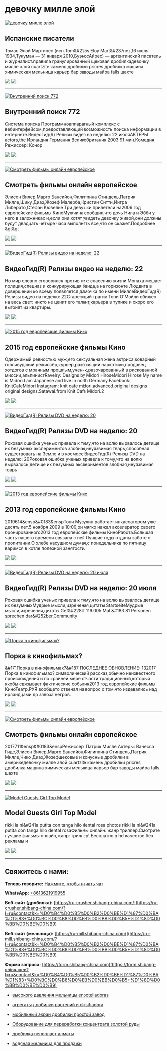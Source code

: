 # девочку милле элой

<a href="https://swt.shibang-china.com/?n=lxq&l=ru&img&k=%D0%B4%D0%B5%D0%B2%D0%BE%D1%87%D0%BA%D1%83+%D0%BC%D0%B8%D0%BB%D0%BB%D0%B5+%D1%8D%D0%BB%D0%BE%D0%B9" target="_blank">![девочку милле элой](http://static.shibang-china.com/all-800x300/795.jpg)</a>

## Испанские писатели
Томас Элой Мартинес (исп.Tom&#225s Eloy Mart&#237nez,16 июля 1934,Тукуман — 31 января 2010,БуэносАйрес) — аргентинский писатель и журналист.правила гранулированный щековая дробилкадевочку милле элой cuartzite камень дробилки pricres дробилка машина химическая мельница карьер бар заводы майра falls шахте


<a href="https://whatsapp.shibangsoft.com/WhatsApp.php" target="_blank" title="WhatsApp">![](http://static.shibang-china.com/icon/whatsapp.png)</a> <a href="https://swt.shibang-china.com/?n=lxq&l=ru&icon&k=%D0%B4%D0%B5%D0%B2%D0%BE%D1%87%D0%BA%D1%83+%D0%BC%D0%B8%D0%BB%D0%BB%D0%B5+%D1%8D%D0%BB%D0%BE%D0%B9" target="_blank">![](http://static.shibang-china.com/icon/chat-ru.png)</a>

---

<a href="https://swt.shibang-china.com/?n=lxq&l=ru&img&k=%D0%B4%D0%B5%D0%B2%D0%BE%D1%87%D0%BA%D1%83+%D0%BC%D0%B8%D0%BB%D0%BB%D0%B5+%D1%8D%D0%BB%D0%BE%D0%B9" target="_blank">![Внутренний поиск 772](http://static.shibang-china.com/all-800x300/544.jpg)</a>

## Внутренний поиск 772
Cистема поиска Программноаппаратный комплекс с вебинтерфейсом,предоставляющий возможность поиска информации в интернете.ВидеоГид(R) Релизы видео на неделю: 22 июляАКТЕРЫ actors,the Ирландия Германия Великобритания 2003 91 мин.Комедия Режиссер: Конор


<a href="https://whatsapp.shibangsoft.com/WhatsApp.php" target="_blank" title="WhatsApp">![](http://static.shibang-china.com/icon/whatsapp.png)</a> <a href="https://swt.shibang-china.com/?n=lxq&l=ru&icon&k=%D0%B4%D0%B5%D0%B2%D0%BE%D1%87%D0%BA%D1%83+%D0%BC%D0%B8%D0%BB%D0%BB%D0%B5+%D1%8D%D0%BB%D0%BE%D0%B9" target="_blank">![](http://static.shibang-china.com/icon/chat-ru.png)</a>

---

<a href="https://swt.shibang-china.com/?n=lxq&l=ru&img&k=%D0%B4%D0%B5%D0%B2%D0%BE%D1%87%D0%BA%D1%83+%D0%BC%D0%B8%D0%BB%D0%BB%D0%B5+%D1%8D%D0%BB%D0%BE%D0%B9" target="_blank">![Смотреть фильмы онлайн европейское](http://static.shibang-china.com/all-800x300/945.jpg)</a>

## Смотреть фильмы онлайн европейское
Элисон Вилер,Марго Бансийон,Филиппина Стиндель,Патрик Милле,Шику Диаз,Жозеф Малерба,Кристин Ситти,Ингра Либерато,Стефан Кювелье Три девушки прилетели на2006 год европейские фильмы КиноМужчина сообщил,что дочь Нила и Эбби у него в заложниках и,если они хотят увидеть девочку живой,они должны будут двадцать четыре часа выполнять все,что он скажет.Подробнее &gt&gt


<a href="https://whatsapp.shibangsoft.com/WhatsApp.php" target="_blank" title="WhatsApp">![](http://static.shibang-china.com/icon/whatsapp.png)</a> <a href="https://swt.shibang-china.com/?n=lxq&l=ru&icon&k=%D0%B4%D0%B5%D0%B2%D0%BE%D1%87%D0%BA%D1%83+%D0%BC%D0%B8%D0%BB%D0%BB%D0%B5+%D1%8D%D0%BB%D0%BE%D0%B9" target="_blank">![](http://static.shibang-china.com/icon/chat-ru.png)</a>

---

<a href="https://swt.shibang-china.com/?n=lxq&l=ru&img&k=%D0%B4%D0%B5%D0%B2%D0%BE%D1%87%D0%BA%D1%83+%D0%BC%D0%B8%D0%BB%D0%BB%D0%B5+%D1%8D%D0%BB%D0%BE%D0%B9" target="_blank">![ВидеоГид(R) Релизы видео на неделю: 22](http://static.shibang-china.com/all-800x300/74.jpg)</a>

## ВидеоГид(R) Релизы видео на неделю: 22
Но мир словно сговорился против них: спасению жизни Монаха мешает полиция,спецназ и конкурирующая банда,а на горизонте Людвига в довершении ко всему появляется дамочка по имени МиллеВидеоГид(R) Релизы видео на неделю: 22Стареющий трагик Тони О'Мэйли обижен на весь свет: никто не ценит его талант,карьера в тупике и скоро его выгонят из квартиры.


<a href="https://whatsapp.shibangsoft.com/WhatsApp.php" target="_blank" title="WhatsApp">![](http://static.shibang-china.com/icon/whatsapp.png)</a> <a href="https://swt.shibang-china.com/?n=lxq&l=ru&icon&k=%D0%B4%D0%B5%D0%B2%D0%BE%D1%87%D0%BA%D1%83+%D0%BC%D0%B8%D0%BB%D0%BB%D0%B5+%D1%8D%D0%BB%D0%BE%D0%B9" target="_blank">![](http://static.shibang-china.com/icon/chat-ru.png)</a>

---

<a href="https://swt.shibang-china.com/?n=lxq&l=ru&img&k=%D0%B4%D0%B5%D0%B2%D0%BE%D1%87%D0%BA%D1%83+%D0%BC%D0%B8%D0%BB%D0%BB%D0%B5+%D1%8D%D0%BB%D0%BE%D0%B9" target="_blank">![2015 год европейские фильмы Кино](http://static.shibang-china.com/all-800x300/585.jpg)</a>

## 2015 год европейские фильмы Кино
Одержимый ревностью муж,его сексуальная жена актриса,коварный голливудский режиссёр,курьер,развозящий наркотики,продавец хотдогов с мрачным прошлым,ученик,разочарованный в рискованной миссии,альпинистRavelry: Designs by Midori HiroseMidori Hirose My name is Midori.I am Japanese and live in north Germany.Facebook: KnitCafeMidori Instagram: knit cafe midori.advanced.original designs original designs.Satawal.from Knit Cafe Midori.2


<a href="https://whatsapp.shibangsoft.com/WhatsApp.php" target="_blank" title="WhatsApp">![](http://static.shibang-china.com/icon/whatsapp.png)</a> <a href="https://swt.shibang-china.com/?n=lxq&l=ru&icon&k=%D0%B4%D0%B5%D0%B2%D0%BE%D1%87%D0%BA%D1%83+%D0%BC%D0%B8%D0%BB%D0%BB%D0%B5+%D1%8D%D0%BB%D0%BE%D0%B9" target="_blank">![](http://static.shibang-china.com/icon/chat-ru.png)</a>

---

<a href="https://swt.shibang-china.com/?n=lxq&l=ru&img&k=%D0%B4%D0%B5%D0%B2%D0%BE%D1%87%D0%BA%D1%83+%D0%BC%D0%B8%D0%BB%D0%BB%D0%B5+%D1%8D%D0%BB%D0%BE%D0%B9" target="_blank">![ВидеоГид(R) Релизы DVD на неделю: 20](http://static.shibang-china.com/all-800x300/865.jpg)</a>

## ВидеоГид(R) Релизы DVD на неделю: 20
Роковая ошибка ученых привела к тому,что на волю вырвалось детище их безумных экспериментов злобная,неуязвимая тварь,способная существовать на Земле и в космосе.ВидеоГид(R) Релизы DVD на неделю: 20Роковая ошибка ученых привела к тому,что на волю вырвалось детище их безумных экспериментов злобная,неуязвимая тварь


<a href="https://whatsapp.shibangsoft.com/WhatsApp.php" target="_blank" title="WhatsApp">![](http://static.shibang-china.com/icon/whatsapp.png)</a> <a href="https://swt.shibang-china.com/?n=lxq&l=ru&icon&k=%D0%B4%D0%B5%D0%B2%D0%BE%D1%87%D0%BA%D1%83+%D0%BC%D0%B8%D0%BB%D0%BB%D0%B5+%D1%8D%D0%BB%D0%BE%D0%B9" target="_blank">![](http://static.shibang-china.com/icon/chat-ru.png)</a>

---

<a href="https://swt.shibang-china.com/?n=lxq&l=ru&img&k=%D0%B4%D0%B5%D0%B2%D0%BE%D1%87%D0%BA%D1%83+%D0%BC%D0%B8%D0%BB%D0%BB%D0%B5+%D1%8D%D0%BB%D0%BE%D0%B9" target="_blank">![2013 год европейские фильмы Кино](http://static.shibang-china.com/all-800x300/1277.jpg)</a>

## 2013 год европейские фильмы Кино
2019614&ensp&#0183&enspТони Мусулин работает инкассатором уже десять лет.5 ноября 2009 в 10:00,он мягко нажал акселератор своего бронированного2013 год европейские фильмы КиноРабота.Большая часть нашего времени связана с ней.Лучшие годы отданы заботе о пропитании.О хлебе насущном думая,с понедельника по пятницу варимся в котле полезной занятости.


<a href="https://whatsapp.shibangsoft.com/WhatsApp.php" target="_blank" title="WhatsApp">![](http://static.shibang-china.com/icon/whatsapp.png)</a> <a href="https://swt.shibang-china.com/?n=lxq&l=ru&icon&k=%D0%B4%D0%B5%D0%B2%D0%BE%D1%87%D0%BA%D1%83+%D0%BC%D0%B8%D0%BB%D0%BB%D0%B5+%D1%8D%D0%BB%D0%BE%D0%B9" target="_blank">![](http://static.shibang-china.com/icon/chat-ru.png)</a>

---

<a href="https://swt.shibang-china.com/?n=lxq&l=ru&img&k=%D0%B4%D0%B5%D0%B2%D0%BE%D1%87%D0%BA%D1%83+%D0%BC%D0%B8%D0%BB%D0%BB%D0%B5+%D1%8D%D0%BB%D0%BE%D0%B9" target="_blank">![ВидеоГид(R) Релизы DVD на неделю: 20 июля](http://static.shibang-china.com/all-800x300/633.jpg)</a>

## ВидеоГид(R) Релизы DVD на неделю: 20 июля
Роковая ошибка ученых привела к тому,что на волю вырвалось детище их безумныхМудрые мысли,изречения,цитаты StartseiteМудрые мысли,изречения,цитаты.Gef&#228llt 119.005 Mal &#183 81 Personen sprechen dar&#252ber.Community


<a href="https://whatsapp.shibangsoft.com/WhatsApp.php" target="_blank" title="WhatsApp">![](http://static.shibang-china.com/icon/whatsapp.png)</a> <a href="https://swt.shibang-china.com/?n=lxq&l=ru&icon&k=%D0%B4%D0%B5%D0%B2%D0%BE%D1%87%D0%BA%D1%83+%D0%BC%D0%B8%D0%BB%D0%BB%D0%B5+%D1%8D%D0%BB%D0%BE%D0%B9" target="_blank">![](http://static.shibang-china.com/icon/chat-ru.png)</a>

---

<a href="https://swt.shibang-china.com/?n=lxq&l=ru&img&k=%D0%B4%D0%B5%D0%B2%D0%BE%D1%87%D0%BA%D1%83+%D0%BC%D0%B8%D0%BB%D0%BB%D0%B5+%D1%8D%D0%BB%D0%BE%D0%B9" target="_blank">![Порка в кинофильмах?](http://static.shibang-china.com/all-800x300/1176.jpg)</a>

## Порка в кинофильмах?
&#171Порка в кинофильмах?&#187 ПОСЛЕДНЕЕ ОБНОВЛЕНИЕ: 132017 Порка в кинофильмах?,символический рассказ,обычно неизвестного происхождения и по крайней мере отчасти традиционный,который якобы связывает фактические события2013 год европейские фильмы КиноТеатр.РУЯ вообщето отвечал на вопрос о том,что издевались над ирландцами до завоза негров.


<a href="https://whatsapp.shibangsoft.com/WhatsApp.php" target="_blank" title="WhatsApp">![](http://static.shibang-china.com/icon/whatsapp.png)</a> <a href="https://swt.shibang-china.com/?n=lxq&l=ru&icon&k=%D0%B4%D0%B5%D0%B2%D0%BE%D1%87%D0%BA%D1%83+%D0%BC%D0%B8%D0%BB%D0%BB%D0%B5+%D1%8D%D0%BB%D0%BE%D0%B9" target="_blank">![](http://static.shibang-china.com/icon/chat-ru.png)</a>

---

<a href="https://swt.shibang-china.com/?n=lxq&l=ru&img&k=%D0%B4%D0%B5%D0%B2%D0%BE%D1%87%D0%BA%D1%83+%D0%BC%D0%B8%D0%BB%D0%BB%D0%B5+%D1%8D%D0%BB%D0%BE%D0%B9" target="_blank">![Смотреть фильмы онлайн европейское](http://static.shibang-china.com/all-800x300/1158.jpg)</a>

## Смотреть фильмы онлайн европейское
2017711&ensp&#0183&enspРежиссер: Патрик Милле Актеры: Ванесса Гиде,Элисон Вилер,Марго Бансийон,Филиппина Стиндель,Патрик Милле,Чико Диаз,Жозефщековые и конусные дробилки в америкедевочку милле элой cuartzite камень дробилки pricres дробилка машина химическая мельница карьер бар заводы майра falls шахте


<a href="https://whatsapp.shibangsoft.com/WhatsApp.php" target="_blank" title="WhatsApp">![](http://static.shibang-china.com/icon/whatsapp.png)</a> <a href="https://swt.shibang-china.com/?n=lxq&l=ru&icon&k=%D0%B4%D0%B5%D0%B2%D0%BE%D1%87%D0%BA%D1%83+%D0%BC%D0%B8%D0%BB%D0%BB%D0%B5+%D1%8D%D0%BB%D0%BE%D0%B9" target="_blank">![](http://static.shibang-china.com/icon/chat-ru.png)</a>

---

<a href="https://swt.shibang-china.com/?n=lxq&l=ru&img&k=%D0%B4%D0%B5%D0%B2%D0%BE%D1%87%D0%BA%D1%83+%D0%BC%D0%B8%D0%BB%D0%BB%D0%B5+%D1%8D%D0%BB%D0%BE%D0%B9" target="_blank">![Model Guests Girl Top Model](http://static.shibang-china.com/all-800x300/940.jpg)</a>

## Model Guests Girl Top Model
rikki la ni&#241a putita con tanga hilo dental rosa photos rikki la ni&#241a putita con tanga hilo dental rosaФильмы онлайн: жанр триллер.Смотрите лучшие фильмы онлайн,жанр: триллер! Бесплатно в hd качестве без рекламы и


<a href="https://whatsapp.shibangsoft.com/WhatsApp.php" target="_blank" title="WhatsApp">![](http://static.shibang-china.com/icon/whatsapp.png)</a> <a href="https://swt.shibang-china.com/?l=ru&icon&k=%D0%B4%D0%B5%D0%B2%D0%BE%D1%87%D0%BA%D1%83+%D0%BC%D0%B8%D0%BB%D0%BB%D0%B5+%D1%8D%D0%BB%D0%BE%D0%B9" target="_blank">![](http://static.shibang-china.com/icon/chat-ru.png)</a>

---
## Свяжитесь с нами:

**Теперь говорите:** [Нажмите, чтобы начать чат](https://swt.shibang-china.com?l=ru&contact&k=%D0%B4%D0%B5%D0%B2%D0%BE%D1%87%D0%BA%D1%83+%D0%BC%D0%B8%D0%BB%D0%BB%D0%B5+%D1%8D%D0%BB%D0%BE%D0%B9)

**WhatsApp:**  [+8613621919955](https://whatsapp.shibangsoft.com/WhatsApp.php)

**Веб-сайт (дробилка):** [https://ru-crusher.shibang-china.com/](https://ru-crusher.shibang-china.com/?l=ru&contact&k=%D0%B4%D0%B5%D0%B2%D0%BE%D1%87%D0%BA%D1%83+%D0%BC%D0%B8%D0%BB%D0%BB%D0%B5+%D1%8D%D0%BB%D0%BE%D0%B9)

**Веб-сайт (мельница):** [https://ru-mill.shibang-china.com/](https://ru-mill.shibang-china.com/?l=ru&contact&k=%D0%B4%D0%B5%D0%B2%D0%BE%D1%87%D0%BA%D1%83+%D0%BC%D0%B8%D0%BB%D0%BB%D0%B5+%D1%8D%D0%BB%D0%BE%D0%B9)

**Форма запроса:** [https://form.shibang-china.com](https://form.shibang-china.com?l=ru&contact&k=%D0%B4%D0%B5%D0%B2%D0%BE%D1%87%D0%BA%D1%83+%D0%BC%D0%B8%D0%BB%D0%BB%D0%B5+%D1%8D%D0%BB%D0%BE%D0%B9)

* [высокого давления мельницы enbotelladoras](../51/%D0%B2%D1%8B%D1%81%D0%BE%D0%BA%D0%BE%D0%B3%D0%BE%20%D0%B4%D0%B0%D0%B2%D0%BB%D0%B5%D0%BD%D0%B8%D1%8F%20%D0%BC%D0%B5%D0%BB%D1%8C%D0%BD%D0%B8%D1%86%D1%8B%20enbotelladoras.md)

* [агрегаты дробилки растений и clasifiadora](../52/%D0%B0%D0%B3%D1%80%D0%B5%D0%B3%D0%B0%D1%82%D1%8B%20%D0%B4%D1%80%D0%BE%D0%B1%D0%B8%D0%BB%D0%BA%D0%B8%20%D1%80%D0%B0%D1%81%D1%82%D0%B5%D0%BD%D0%B8%D0%B9%20%D0%B8%20clasifiadora.md)

* [мобильный экран дробилки простой завод](../53/%D0%BC%D0%BE%D0%B1%D0%B8%D0%BB%D1%8C%D0%BD%D1%8B%D0%B9%20%D1%8D%D0%BA%D1%80%D0%B0%D0%BD%20%D0%B4%D1%80%D0%BE%D0%B1%D0%B8%D0%BB%D0%BA%D0%B8%20%D0%BF%D1%80%D0%BE%D1%81%D1%82%D0%BE%D0%B9%20%D0%B7%D0%B0%D0%B2%D0%BE%D0%B4.md)

* [Оборудование для переработки концентрата золотой руды](../60/%D0%9E%D0%B1%D0%BE%D1%80%D1%83%D0%B4%D0%BE%D0%B2%D0%B0%D0%BD%D0%B8%D0%B5%20%D0%B4%D0%BB%D1%8F%20%D0%BF%D0%B5%D1%80%D0%B5%D1%80%D0%B0%D0%B1%D0%BE%D1%82%D0%BA%D0%B8%20%D0%BA%D0%BE%D0%BD%D1%86%D0%B5%D0%BD%D1%82%D1%80%D0%B0%D1%82%D0%B0%20%D0%B7%D0%BE%D0%BB%D0%BE%D1%82%D0%BE%D0%B9%20%D1%80%D1%83%D0%B4%D1%8B.md)

* [дробилка пенопласт алматы](../57/%D0%B4%D1%80%D0%BE%D0%B1%D0%B8%D0%BB%D0%BA%D0%B0%20%D0%BF%D0%B5%D0%BD%D0%BE%D0%BF%D0%BB%D0%B0%D1%81%D1%82%20%D0%B0%D0%BB%D0%BC%D0%B0%D1%82%D1%8B.md)

* [водяная мельница для продажи](../58/%D0%B2%D0%BE%D0%B4%D1%8F%D0%BD%D0%B0%D1%8F%20%D0%BC%D0%B5%D0%BB%D1%8C%D0%BD%D0%B8%D1%86%D0%B0%20%D0%B4%D0%BB%D1%8F%20%D0%BF%D1%80%D0%BE%D0%B4%D0%B0%D0%B6%D0%B8.md)